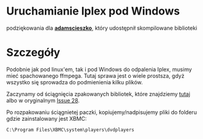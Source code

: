 # Uruchamianie Iplex pod Windows #
podziękowania dla **[adamscieszko](http://code.google.com/u/103919219606881973131/)**, który udostępnił skompilowane biblioteki

# Szczegóły #
Podobnie jak pod linux'em, tak i pod Windows do odpalenia Iplex, musimy mieć spachowanego ffmpega. Tutaj sprawa jest o wiele prostsza, gdyż wszystko się sprowadza do podmienienia kilku plików.

Zaczynamy od ściągnięcia zpakowanych bibliotek, które znajdziemy [tutaj](http://jatrn.com/xbmc/libs.zip) albo w oryginalnym  [Issue 28](http://code.google.com/p/sd-xbmc/issues/detail?id=28#c15).

Po rozpakowaniu ściągnietej paczki, kopiujemy/nadpisujemy pliki do folderu gdzie zainstalowany jest XBMC:
```
C:\Program Files\XBMC\system\players\dvdplayers
```